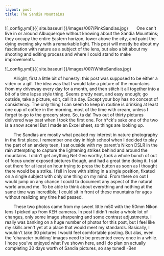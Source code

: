 ```yaml
---
layout: post
title: The Sandia Mountains
---
```


![_config.yml]({{ site.baseurl }}/images/007/PinkSandias.jpg)
&nbsp;&nbsp;&nbsp;&nbsp;&nbsp;&nbsp;One can't live in or around Albuquerque without knowing about the Sandia Mountains; they occupy the entire Eastern horizon, tower above the city, and paint the dying evening sky with a remarkable light. This post will mostly be about my fascination with nature as a subject of the lens, but also a bit about my shooting and editing process and where I could stand to make improvements.

![_config.yml]({{ site.baseurl }}/images/007/WhiteSandias.jpg)

&nbsp;&nbsp;&nbsp;&nbsp;&nbsp;&nbsp; Alright, first a little bit of honesty: this post was supposed to be either a video or a gif. The idea was that I would take a picture of the mountains from my driveway every day for a month, and then stitch it all together into a bit of a time lapse style thing. Seems pretty neat, and easy enough; go outside, take a picture, edit, call it a day. Except your boy has no concept of consistency. The only thing I can seem to keep in routine is drinking at least one cup of coffee in the morning, most of the time with cream, unless I forget to go to the grocery store. So, ta da! Two out of thirty pictures delivered way past when I took the first one. For h*ck's sake one of the two is a snow scene! But I made an Excel sheet, so things are looking up. 

&nbsp;&nbsp;&nbsp;&nbsp;&nbsp;&nbsp; The Sandias are mostly what peaked my interest in nature photography in the first place. I remember one day in high school when I decided to play the part of an anxiety teen, I sat outside with my parent's Nikon DSLR in the rain attempting to capture the lightening strikes behind and around the mountains. I didn't get anything Net Geo worthy, took a whole bunch of out of focus under exposed pictures though, and had a great time doing it. I sat out there for at least an hour trying to press the button as soon as I thought there would be a strike. I fell in love with sitting in a single position, fixated on a single subject with only one thing on my mind. From there on out I would jump on any chance I could to document any aspect of the natural world around me. To be able to think about everything and nothing at the same time was incredible; I could sit in front of these mountains for ages without realizing any time had passed. 

&nbsp;&nbsp;&nbsp;&nbsp;&nbsp;&nbsp; These two photos came from my sweet little m50 with the 50mm Nikon lens I picked up from KEH cameras. In post I didn't make a whole lot of changes, only some image sharpening and some contrast adjustments. I really was banking on a huge number of photos for this post, but I feel like my skills aren't yet at a place that would meet my standards. Basically, I wouldn't take 30 pictures I would feel comfortable posting. But alas, even the 'character building' images need to be presented every once in a while. I hope you've enjoyed what I've shown here, and I do plan on actually completing 30 days worth of Sandia pictures, so say tuned!
-Ben
